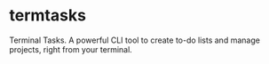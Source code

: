 # termtasks
Terminal Tasks. A powerful CLI tool to create to-do lists and manage projects, right from your terminal.
